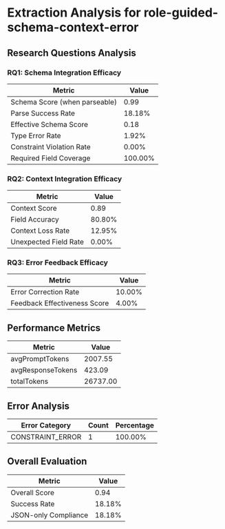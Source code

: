 # Extraction Analysis for role-guided-schema-context-error

## Research Questions Analysis

### RQ1: Schema Integration Efficacy

| Metric | Value |
|--------|-------|
| Schema Score (when parseable) | 0.99 |
| Parse Success Rate | 18.18% |
| Effective Schema Score | 0.18 |
| Type Error Rate | 1.92% |
| Constraint Violation Rate | 0.00% |
| Required Field Coverage | 100.00% |

### RQ2: Context Integration Efficacy

| Metric | Value |
|--------|-------|
| Context Score | 0.89 |
| Field Accuracy | 80.80% |
| Context Loss Rate | 12.95% |
| Unexpected Field Rate | 0.00% |

### RQ3: Error Feedback Efficacy

| Metric | Value |
|--------|-------|
| Error Correction Rate | 10.00% |
| Feedback Effectiveness Score | 4.00% |

## Performance Metrics

| Metric | Value |
|--------|-------|
| avgPromptTokens | 2007.55 |
| avgResponseTokens | 423.09 |
| totalTokens | 26737.00 |

## Error Analysis

| Error Category | Count | Percentage |
|---------------|-------|------------|
| CONSTRAINT_ERROR | 1 | 100.00% |

## Overall Evaluation

| Metric | Value |
|--------|-------|
| Overall Score | 0.94 |
| Success Rate | 18.18% |
| JSON-only Compliance | 18.18% |
